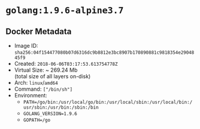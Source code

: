 # `golang:1.9.6-alpine3.7`

## Docker Metadata

- Image ID: `sha256:04f154477080b07d6316dc9b8812e3bc8907b170890881c9818354e2904845f9`
- Created: `2018-06-06T03:17:53.613754778Z`
- Virtual Size: ~ 269.24 Mb  
  (total size of all layers on-disk)
- Arch: `linux`/`amd64`
- Command: `["/bin/sh"]`
- Environment:
  - `PATH=/go/bin:/usr/local/go/bin:/usr/local/sbin:/usr/local/bin:/usr/sbin:/usr/bin:/sbin:/bin`
  - `GOLANG_VERSION=1.9.6`
  - `GOPATH=/go`
